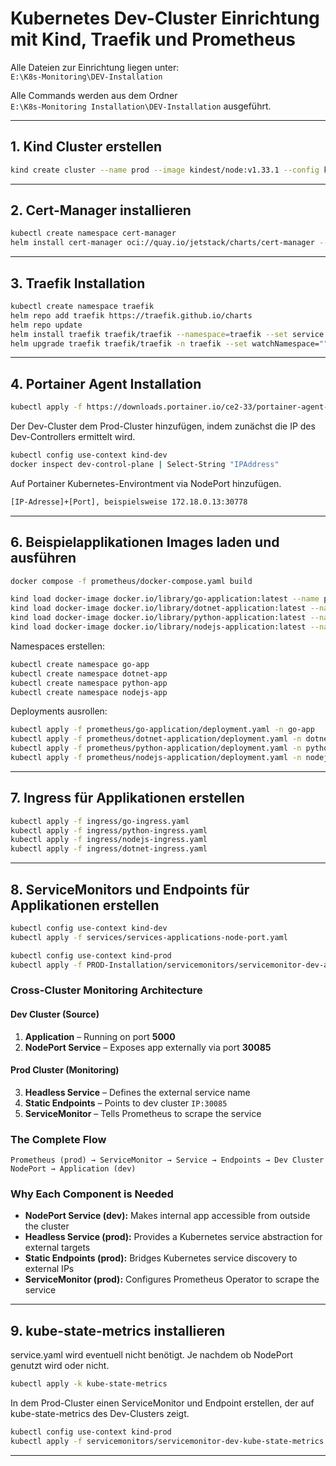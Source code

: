 # Kubernetes Dev-Cluster Einrichtung mit Kind, Traefik und Prometheus

Alle Dateien zur Einrichtung liegen unter:  
`E:\K8s-Monitoring\DEV-Installation`

Alle Commands werden aus dem Ordner  
`E:\K8s-Monitoring Installation\DEV-Installation` ausgeführt.

---

## 1. Kind Cluster erstellen

```bash
kind create cluster --name prod --image kindest/node:v1.33.1 --config kind.yaml
```

---

## 2. Cert-Manager installieren

```bash
kubectl create namespace cert-manager
helm install cert-manager oci://quay.io/jetstack/charts/cert-manager --version v1.18.2 --namespace cert-manager --set crds.enabled=true
```

---

## 3. Traefik Installation

```bash
kubectl create namespace traefik
helm repo add traefik https://traefik.github.io/charts
helm repo update
helm install traefik traefik/traefik --namespace=traefik --set service.type=NodePort --set service.nodePorts.http=32041 --set service.nodePorts.https=31079
helm upgrade traefik traefik/traefik -n traefik --set watchNamespace=""
```

---

## 4. Portainer Agent Installation

```bash
kubectl apply -f https://downloads.portainer.io/ce2-33/portainer-agent-k8s-nodeport.yaml
```

Der Dev-Cluster dem Prod-Cluster hinzufügen, indem zunächst die IP des Dev-Controllers ermittelt wird.

```bash
kubectl config use-context kind-dev
docker inspect dev-control-plane | Select-String "IPAddress"
```

Auf Portainer Kubernetes-Environtment via NodePort hinzufügen.

```bash
[IP-Adresse]+[Port], beispielsweise 172.18.0.13:30778
```

---

## 6. Beispielapplikationen Images laden und ausführen

```bash
docker compose -f prometheus/docker-compose.yaml build

kind load docker-image docker.io/library/go-application:latest --name prod
kind load docker-image docker.io/library/dotnet-application:latest --name prod
kind load docker-image docker.io/library/python-application:latest --name prod
kind load docker-image docker.io/library/nodejs-application:latest --name prod
```

Namespaces erstellen:

```bash
kubectl create namespace go-app
kubectl create namespace dotnet-app
kubectl create namespace python-app
kubectl create namespace nodejs-app
```

Deployments ausrollen:

```bash
kubectl apply -f prometheus/go-application/deployment.yaml -n go-app
kubectl apply -f prometheus/dotnet-application/deployment.yaml -n dotnet-app
kubectl apply -f prometheus/python-application/deployment.yaml -n python-app
kubectl apply -f prometheus/nodejs-application/deployment.yaml -n nodejs-app
```

---

## 7. Ingress für Applikationen erstellen

```bash
kubectl apply -f ingress/go-ingress.yaml
kubectl apply -f ingress/python-ingress.yaml
kubectl apply -f ingress/nodejs-ingress.yaml
kubectl apply -f ingress/dotnet-ingress.yaml
```

---

## 8. ServiceMonitors und Endpoints für Applikationen erstellen

```bash
kubectl config use-context kind-dev
kubectl apply -f services/services-applications-node-port.yaml

kubectl config use-context kind-prod
kubectl apply -f PROD-Installation/servicemonitors/servicemonitor-dev-apps.yaml 
```

### Cross-Cluster Monitoring Architecture

#### Dev Cluster (Source)
1. **Application** – Running on port **5000**  
2. **NodePort Service** – Exposes app externally via port **30085**

#### Prod Cluster (Monitoring)
3. **Headless Service** – Defines the external service name  
4. **Static Endpoints** – Points to dev cluster `IP:30085`  
5. **ServiceMonitor** – Tells Prometheus to scrape the service

### The Complete Flow
```
Prometheus (prod) → ServiceMonitor → Service → Endpoints → Dev Cluster NodePort → Application (dev)
```
### Why Each Component is Needed

- **NodePort Service (dev):** Makes internal app accessible from outside the cluster  
- **Headless Service (prod):** Provides a Kubernetes service abstraction for external targets  
- **Static Endpoints (prod):** Bridges Kubernetes service discovery to external IPs  
- **ServiceMonitor (prod):** Configures Prometheus Operator to scrape the service

---

## 9. kube-state-metrics installieren

service.yaml wird eventuell nicht benötigt. Je nachdem ob NodePort genutzt wird oder nicht.

```bash
kubectl apply -k kube-state-metrics
```
In dem Prod-Cluster einen ServiceMonitor und Endpoint erstellen, der auf kube-state-metrics des Dev-Clusters zeigt.

```bash
kubectl config use-context kind-prod
kubectl apply -f servicemonitors/servicemonitor-dev-kube-state-metrics.yaml
```

---